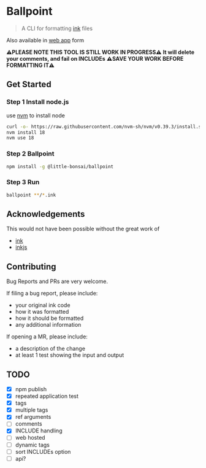 # Ballpoint

> A CLI for formatting [ink] files

Also available in [web app] form

**⚠️PLEASE NOTE THIS TOOL IS STILL WORK IN PROGRESS⚠️**
**It will delete your comments, and fail on INCLUDEs**
**⚠️SAVE YOUR WORK BEFORE FORMATTING IT⚠️**

## Get Started

### Step 1 Install node.js

use [nvm] to install node

```bash
curl -o- https://raw.githubusercontent.com/nvm-sh/nvm/v0.39.3/install.sh | bash
nvm install 18
nvm use 18
```

### Step 2 Ballpoint

```bash
npm install -g @little-bonsai/ballpoint
```

### Step 3 Run

```bash
ballpoint **/*.ink
```

## Acknowledgements

This would not have been possible without the great work of

- [ink]
- [inkjs]

## Contributing

Bug Reports and PRs are very welcome.

If filing a bug report, please include:

- your original ink code
- how it was formatted
- how it should be formatted
- any additional information

If opening a MR, please include:

- a description of the change
- at least 1 test showing the input and output

## TODO

- [x] npm publish
- [x] repeated application test
- [x] tags
- [x] multiple tags
- [x] ref arguments
- [ ] comments
- [x] INCLUDE handling
- [ ] web hosted
- [ ] dynamic tags
- [ ] sort INCLUDEs option
- [ ] api?

[prettier]: https://prettier.io/
[ink]: https://github.com/inkle/ink/
[nvm]: https://github.com/nvm-sh/nvm
[inkjs]: https://github.com/y-lohse/inkjs
[web app]: https://bonsai.li/ballpoint
